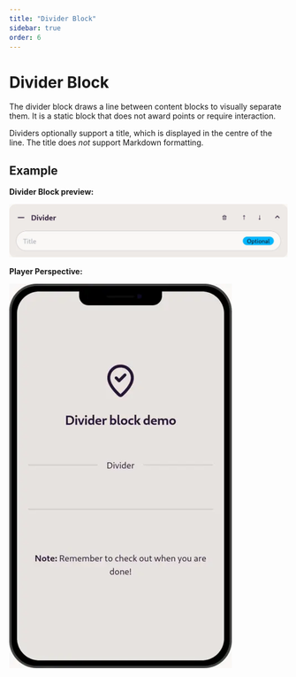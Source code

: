 ```yaml
---
title: "Divider Block"
sidebar: true
order: 6
---
```


# Divider Block

The divider block draws a line between content blocks to visually separate them. It is a static block that does not award points or require interaction.

Dividers optionally support a title, which is displayed in the centre of the line. The title does *not* support Markdown formatting.

## Example

**Divider Block preview:**

![](/static/images/docs/user/blocks/block-divider.webp)

**Player Perspective:**

![](/static/images/docs/user/blocks/block-divider-preview.webp)

